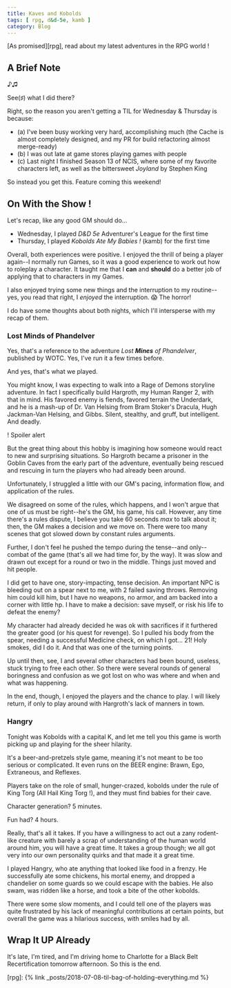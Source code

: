 ```yaml
---
title: Kaves and Kobolds
tags: [ rpg, d&d-5e, kamb ]
category: Blog
---
```


[As promised][rpg], read about my latest adventures in the RPG world !

## A Brief Note

♪♫

See(♯) what I did there?

Right, so the reason you aren't getting a TIL for Wednesday & Thursday is
because:

- (a) I've been busy working very hard, accomplishing much (the Cache is almost
completely designed, and my PR for build refactoring almost merge-ready)
- (b) I was out late at game stores playing games with people
- (c) Last night I finished Season 13 of NCIS, where some of my favorite
characters left, as well as the bittersweet _Joyland_ by Stephen King

So instead you get this. Feature coming this weekend!

## On With the Show !

Let's recap, like any good GM should do...

- Wednesday, I played _D&D 5e_ Adventurer's League for the first time
- Thursday, I played _Kobolds Ate My Babies !_ (kamb) for the first time

Overall, both experiences were positive. I enjoyed the thrill of being a player
again--I normally run Games, so it was a good experience to work out how
to roleplay a character. It taught me that I **can** and **should** do a better
job of applying that to characters in my Games.

I also enjoyed trying some new things and the interruption to my routine--yes,
you read that right, I _enjoyed_ the interruption. :scream: The horror!

I do have some thoughts about both nights, which I'll intersperse with my recap
of them.

### Lost Minds of Phandelver

Yes, that's a reference to the adventure _Lost **Mines** of Phandelver_,
published by WOTC. Yes, I've run it a few times before.

And yes, that's what we played.

You might know, I was expecting to walk into a Rage of Demons storyline
adventure. In fact I specifically build Hargroth, my Human Ranger 2, with that
in mind. His favored enemy is fiends, favored terrain the Underdark, and he is a
mash-up of Dr. Van Helsing from Bram Stoker's Dracula, Hugh Jackman-Van Helsing,
and Gibbs. Silent, stealthy, and gruff, but intelligent. And deadly.

! Spoiler alert

But the great thing about this hobby is imagining how someone would react to new
and surprising situations. So Hargroth became a prisoner in the Goblin Caves
from the early part of the adventure, eventually being rescued and rescuing in
turn the players who had already been around.

Unfortunately, I struggled a little with our GM's pacing, information flow, and
application of the rules.

We disagreed on some of the rules, which happens, and I won't argue that one of
us must be right--he's the GM, his game, his call. However, any time there's a
rules dispute, I believe you take 60 seconds _max_ to talk about it; then, the GM
makes a decision and we move on. There were too many scenes that got slowed down
by constant rules arguments.

Further, I don't feel he pushed the tempo during the tense--and only--combat of
the game (that's all we had time for, by the way). It was slow and drawn out
except for a round or two in the middle. Things just moved and hit people.

I did get to have one, story-impacting, tense decision. An important NPC is
bleeding out on a spear next to me, with 2 failed saving throws. Removing him
could kill him, but I have no weapons, no armor, and am backed into a corner
with little hp. I have to make a decision: save myself, or risk his life to
defeat the enemy?

My character had already decided he was ok with sacrifices if it furthered the
greater good (or his quest for revenge). So I pulled his body from the spear,
needing a successful Medicine check, on which I got... 21! Holy smokes, did I do
it. And that was one of the turning points.

Up until then, see, I and several other characters had been bound, useless,
stuck trying to free each other. So there were several rounds of general
boringness and confusion as we got lost on who was where and when and what was
happening.

In the end, though, I enjoyed the players and the chance to play. I will likely
return, if only to play around with Hargroth's lack of manners in town.

### Hangry

Tonight was Kobolds with a capital K, and let me tell you this game is worth
picking up and playing for the sheer hilarity.

It's a beer-and-pretzels style game, meaning it's not meant to be too serious or
complicated. It even runs on the BEER engine: Brawn, Ego, Extraneous, and
Reflexes.

Players take on the role of small, hunger-crazed, kobolds under the rule of King
Torg (All Hail King Torg !), and they must find babies for their cave.

Character generation? 5 minutes.

Fun had? 4 hours.

Really, that's all it takes. If you have a willingness to act out a zany
rodent-like creature with barely a scrap of understanding of the human world
around him, you will have a great time. It takes a group though; we all got very
into our own personality quirks and that made it a great time.

I played Hangry, who ate anything that looked like food in a frenzy. He
successfully ate some chickens, his mortal enemy, and dropped a chandelier on
some guards so we could escape with the babies. He also swam, was ridden like a
horse, and took a bite of the other kobolds.

There were some slow moments, and I could tell one of the players was quite
frustrated by his lack of meaningful contributions at certain points, but
overall the game was a hilarious success, with smiles had by all.

## Wrap It UP Already

It's late, I'm tired, and I'm driving home to Charlotte for a Black Belt
Recertification tomorrow afternoon. So this is the end.

[rpg]: {% link _posts/2018-07-08-til-bag-of-holding-everything.md %}
